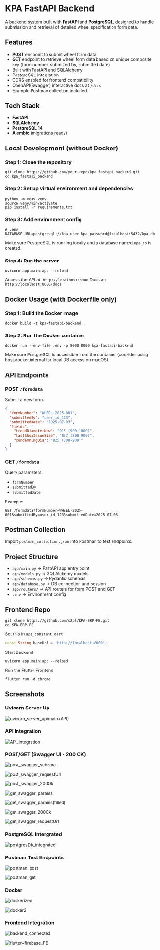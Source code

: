 # KPA FastAPI Backend

A backend system built with **FastAPI** and **PostgreSQL**, designed to handle submission and retrieval of detailed wheel specification form data.

## Features

- **POST** endpoint to submit wheel form data
- **GET** endpoint to retrieve wheel form data based on unique composite key (form number, submitted by, submitted date)
- Built with FastAPI and SQLAlchemy
- PostgreSQL integration
- CORS enabled for frontend compatibility
- OpenAPI(Swagger) interactive docs at `/docs`
- Example Postman collection included

## Tech Stack

- **FastAPI**
- **SQLAlchemy**
- **PostgreSQL 14**
- **Alembic** (migrations ready)

## Local Development (without Docker)

### Step 1: Clone the repository
```
git clone https://github.com/your-repo/kpa_fastapi_backend.git
cd kpa_fastapi_backend
```

### Step 2: Set up virtual environment and dependencies
```
python -m venv venv
source venv/bin/activate
pip install -r requirements.txt
```

### Step 3: Add environment config
```env
# .env
DATABASE_URL=postgresql://kpa_user:kpa_password@localhost:5432/kpa_db
```

Make sure PostgreSQL is running locally and a database named `kpa_db` is created.

### Step 4: Run the server
```
uvicorn app.main:app --reload
```

Access the API at: `http://localhost:8000`
Docs at: `http://localhost:8000/docs`

## Docker Usage (with Dockerfile only)

### Step 1: Build the Docker image
```
docker build -t kpa-fastapi-backend .
```

### Step 2: Run the Docker container
```
docker run --env-file .env -p 8000:8000 kpa-fastapi-backend
```

Make sure PostgreSQL is accessible from the container (consider using host.docker.internal for local DB access on macOS).

## API Endpoints

### POST `/formdata`
Submit a new form.

```json
{
  "formNumber": "WHEEL-2025-001",
  "submittedBy": "user_id_123",
  "submittedDate": "2025-07-03",
  "fields": {
    "treadDiameterNew": "915 (900-1000)",
    "lastShopIssueSize": "837 (800-900)",
    "condemningDia": "825 (800-900)"
  }
}
```

### GET `/formdata`
Query parameters:
- `formNumber`
- `submittedBy`
- `submittedDate`

Example:
```
GET /formdata?formNumber=WHEEL-2025-001&submittedBy=user_id_123&submittedDate=2025-07-03
```

## Postman Collection
Import `postman_collection.json` into Postman to test endpoints.

## Project Structure
- `app/main.py` → FastAPI app entry point
- `app/models.py` → SQLAlchemy models
- `app/schemas.py` → Pydantic schemas
- `app/database.py` → DB connection and session
- `app/routers/` → API routers for form POST and GET
- `.env` → Environment config

## Frontend Repo

```
git clone https://github.com/s2pl/KPA-ERP-FE.git
cd KPA-ERP-FE
```

Set this in `api_constant.dart`
```dart
const String baseUrl = 'http://localhost:8000';
```

Start Backend
```
uvicorn app.main:app --reload
```
Run the Flutter Frontend
```
flutter run -d chrome
```

## Screenshots

### Uvicorn Server Up
![uvicorn_server_up(main+API)](https://github.com/vbx14/kpa_fastapi_backend/blob/4a4e29f2d6c839a9ad62677b57a834683255ad72/screenshots/uvicorn_server_up(main%2BAPI).png)

### API Integration
![API_integration](https://github.com/vbx14/kpa_fastapi_backend/blob/1ace22f8226837f1fe077ca069e07564d688197e/screenshots/API_integration.png)

### POST/GET (Swagger UI - 200 OK)
![post_swagger_schema](https://github.com/vbx14/kpa_fastapi_backend/blob/1ace22f8226837f1fe077ca069e07564d688197e/screenshots/post_swagger_schema.png)

![post_swagger_requestUrl](https://github.com/vbx14/kpa_fastapi_backend/blob/1ace22f8226837f1fe077ca069e07564d688197e/screenshots/post_swagger_requestUrl.png)

![post_swagger_200Ok](https://github.com/vbx14/kpa_fastapi_backend/blob/1ace22f8226837f1fe077ca069e07564d688197e/screenshots/post_swagger_200Ok.png)

![get_swagger_params](https://github.com/vbx14/kpa_fastapi_backend/blob/1ace22f8226837f1fe077ca069e07564d688197e/screenshots/get_swagger_params.png)

![get_swagger_params(filled)](https://github.com/vbx14/kpa_fastapi_backend/blob/1ace22f8226837f1fe077ca069e07564d688197e/screenshots/get_swagger_params(filled).png)

![get_swagger_200Ok](https://github.com/vbx14/kpa_fastapi_backend/blob/1ace22f8226837f1fe077ca069e07564d688197e/screenshots/get_swagger_200Ok.png)

![get_swagger_requestUrl](https://github.com/vbx14/kpa_fastapi_backend/blob/1ace22f8226837f1fe077ca069e07564d688197e/screenshots/get_swagger_requestUrl.png)

### PostgreSQL Intergrated
![postgresDb_integrated](https://github.com/vbx14/kpa_fastapi_backend/blob/1ace22f8226837f1fe077ca069e07564d688197e/screenshots/postgresDb_integrated.png)

### Postman Test Endpoints
![postman_post](https://github.com/vbx14/kpa_fastapi_backend/blob/1ace22f8226837f1fe077ca069e07564d688197e/screenshots/postman_post.png)

![postman_get](https://github.com/vbx14/kpa_fastapi_backend/blob/1ace22f8226837f1fe077ca069e07564d688197e/screenshots/postman_get.png)

### Docker
![dockerized](https://github.com/vbx14/kpa_fastapi_backend/blob/1ace22f8226837f1fe077ca069e07564d688197e/screenshots/dockerized.png)

![docker2](https://github.com/vbx14/kpa_fastapi_backend/blob/1ace22f8226837f1fe077ca069e07564d688197e/screenshots/docker2.png)

### Frontend Integration
![backend_connected](https://github.com/vbx14/kpa_fastapi_backend/blob/1ace22f8226837f1fe077ca069e07564d688197e/screenshots/backend%20connected.png)

![flutter+firebase_FE](https://github.com/vbx14/kpa_fastapi_backend/blob/1ace22f8226837f1fe077ca069e07564d688197e/screenshots/flutter%2Bfirebase_FE_integrated.png)